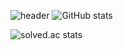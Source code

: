 ![header](https://capsule-render.vercel.app/api?text=CHAEYEONG&animation=twinkling)
![GitHub stats](https://github-readme-stats.vercel.app/api?username=Leechae00&theme=buefy&show_icons=true&height=400)

![solved.ac stats](https://github-readme-solvedac.vercel.app/api/?handle=mirr0615)

<!--
**Leechae00/Leechae00** is a ✨ _special_ ✨ repository because its `README.md` (this file) appears on your GitHub profile.

Here are some ideas to get you started:

- 🔭 I’m currently working on ...
- 🌱 I’m currently learning ...
- 👯 I’m looking to collaborate on ...
- 🤔 I’m looking for help with ...
- 💬 Ask me about ...
- 📫 How to reach me: ...
- 😄 Pronouns: ...
- ⚡ Fun fact: ...
-->
